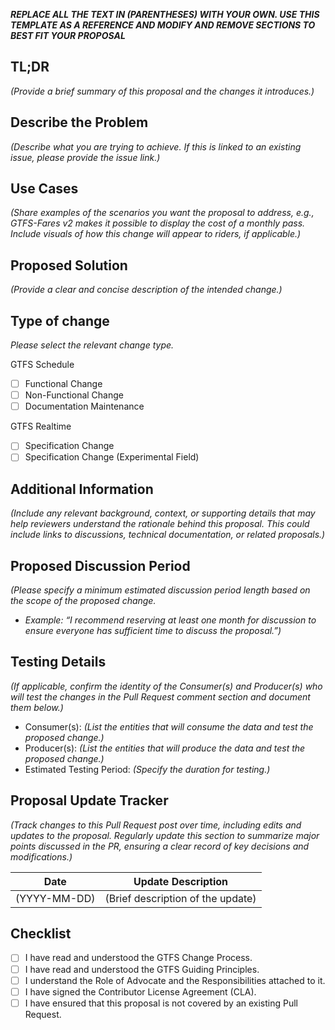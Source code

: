 ***REPLACE ALL THE TEXT IN (PARENTHESES) WITH YOUR OWN. USE THIS TEMPLATE AS A REFERENCE AND MODIFY AND REMOVE SECTIONS TO BEST FIT YOUR PROPOSAL***

## TL;DR
*(Provide a brief summary of this proposal and the changes it introduces.)* 

## Describe the Problem
*(Describe what you are trying to achieve. If this is linked to an existing issue, please provide the issue link.)* 

## Use Cases
*(Share examples of the scenarios you want the proposal to address, e.g., GTFS-Fares v2 makes it possible to display the cost of a monthly pass. Include visuals of how this change will appear to riders, if applicable.)*

## Proposed Solution
*(Provide a clear and concise description of the intended change.)*

## Type of change

*Please select the relevant change type.*

GTFS Schedule
- [ ] Functional Change
- [ ] Non-Functional Change
- [ ] Documentation Maintenance

GTFS Realtime
- [ ] Specification Change
- [ ] Specification Change (Experimental Field)

## Additional Information
*(Include any relevant background, context, or supporting details that may help reviewers understand the rationale behind this proposal. This could include links to discussions, technical documentation, or related proposals.)*

## Proposed Discussion Period
*(Please specify a minimum estimated discussion period length based on the scope of the proposed change.* 
- *Example: “I recommend reserving at least one month for discussion to ensure everyone has sufficient time to discuss the proposal.”)*

## Testing Details
*(If applicable, confirm the identity of the Consumer(s) and Producer(s) who will test the changes in the Pull Request comment section and document them below.)*

- Consumer(s): *(List the entities that will consume the data and test the proposed change.)*
- Producer(s): *(List the entities that will produce the data and test the proposed change.)*
- Estimated Testing Period: *(Specify the duration for testing.)*

## Proposal Update Tracker 
*(Track changes to this Pull Request post over time, including edits and updates to the proposal. Regularly update this section to summarize major points discussed in the PR, ensuring a clear record of key decisions and modifications.)*

| Date       | Update Description |
|------------|--------------------|
| (YYYY-MM-DD) | (Brief description of the update) |

## Checklist

- [ ] I have read and understood the GTFS Change Process.
- [ ] I have read and understood the GTFS Guiding Principles. 
- [ ] I understand the Role of Advocate and the Responsibilities attached to it. 
- [ ] I have signed the Contributor License Agreement (CLA).
- [ ] I have ensured that this proposal is not covered by an existing Pull Request.
